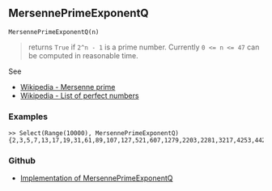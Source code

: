 ## MersennePrimeExponentQ

```
MersennePrimeExponentQ(n)
```

> returns `True` if `2^n - 1` is a prime number. Currently `0 <= n <= 47` can be computed in reasonable time.

See
* [Wikipedia - Mersenne prime](https://en.wikipedia.org/wiki/Mersenne_prime)
* [Wikipedia - List of perfect numbers](https://en.wikipedia.org/wiki/List_of_perfect_numbers)

### Examples

```
>> Select(Range(10000), MersennePrimeExponentQ)
{2,3,5,7,13,17,19,31,61,89,107,127,521,607,1279,2203,2281,3217,4253,4423,9689,9941}
```
### Github
* [Implementation of MersennePrimeExponentQ](https://github.com/axkr/symja_android_library/blob/master/symja_android_library/matheclipse-core/src/main/java/org/matheclipse/core/builtin/NumberTheory.java#L3241) 
